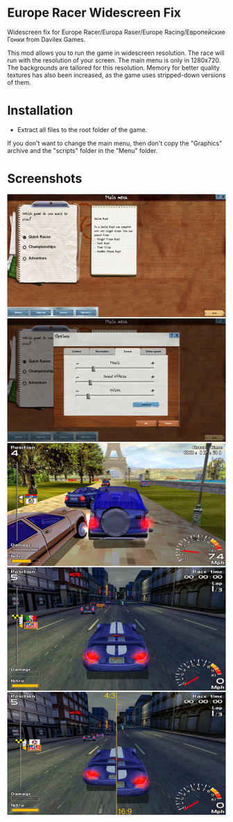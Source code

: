 # Europe Racer Widescreen Fix
Widescreen fix for Europe Racer/Europa Raser/Europe Racing/Европейские Гонки from Davilex Games.

This mod allows you to run the game in widescreen resolution.
The race will run with the resolution of your screen.
The main menu is only in 1280x720. The backgrounds are tailored for this resolution.
Memory for better quality textures has also been increased, as the game uses stripped-down versions of them.

# Installation
- Extract all files to the root folder of the game.

If you don't want to change the main menu, then don't copy the "Graphics" archive and the "scripts" folder in the "Menu" folder.

# Screenshots
![MainMenu](ER_WideScreen_Fix/screenshots/MainMenu.png)
![Options](ER_WideScreen_Fix/screenshots/Options.png)
![Gameplay01](ER_WideScreen_Fix/screenshots/Gameplay01.png)
![Gameplay02](ER_WideScreen_Fix/screenshots/Gameplay02.png)
![Comparison](ER_WideScreen_Fix/screenshots/Comparison.png)
